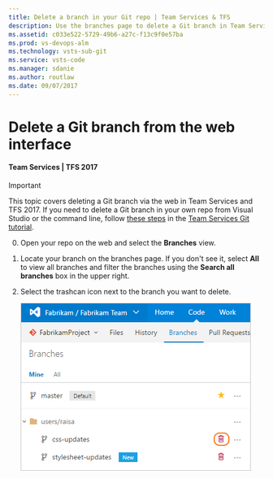 ```yaml
---
title: Delete a branch in your Git repo | Team Services & TFS
description: Use the branches page to delete a Git branch in Team Services or Team Foundation Server
ms.assetid: c033e522-5729-49b6-a27c-f13c9f0e57ba
ms.prod: vs-devops-alm
ms.technology: vsts-sub-git 
ms.service: vsts-code
ms.manager: sdanie
ms.author: routlaw
ms.date: 09/07/2017
---
```


# Delete a Git branch from the web interface

#### Team Services | TFS 2017

>[!IMPORTANT]
> This topic covers deleting a Git branch via the web in Team Services and TFS 2017. If you need to delete a Git branch in your own repo from Visual Studio or the command line,
> follow [these steps](tutorial/branches.md#delete-a-branch) in the [Team Services Git tutorial](tutorial/gitworkflow.md).

0. Open your repo on the web and select the  **Branches** view.

0. Locate your branch on the branches page. If you don't see it, select **All** to view all branches and filter the branches using the **Search all branches** box in the upper right.

0. Select the trashcan icon next to the branch you want to delete. 

    ![Delete your branch in the Team Services/TFS web interface](_img/branches/delete_branch.png)